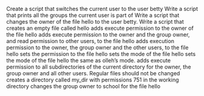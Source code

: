 Create a script that switches the current user to the user betty
Write a script that prints all the groups the current user is part of
Write a script that changes the owner of the file hello to the user betty.
Write a script that creates an empty file called hello
adds execute permission to the owner of the file hello
adds execute permission to the owner and the group owner, and read permission to other users, to the file hello
adds execution permission to the owner, the group owner and the other users, to the file hello
sets the permission to the file hello 
sets the mode of the file hello
sets the mode of the file hello the same as olleh’s mode.
adds execute permission to all subdirectories of the current directory for the owner, the group owner and all other users. Regular files should not be changed
creates a directory called my_dir with permissions 751 in the working directory
changes the group owner to school for the file hello

